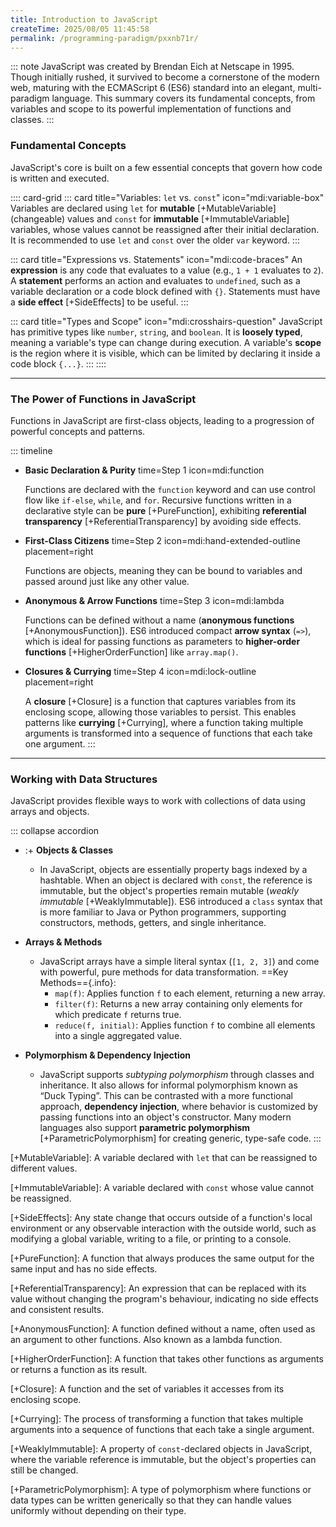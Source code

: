```yaml
---
title: Introduction to JavaScript
createTime: 2025/08/05 11:45:58
permalink: /programming-paradigm/pxxnb71r/
---
```


::: note
JavaScript was created by Brendan Eich at Netscape in 1995. Though initially rushed, it survived to become a cornerstone of the modern web, maturing with the ECMAScript 6 (ES6) standard into an elegant, multi-paradigm language. This summary covers its fundamental concepts, from variables and scope to its powerful implementation of functions and classes.
:::

### Fundamental Concepts

JavaScript's core is built on a few essential concepts that govern how code is written and executed.

:::: card-grid
::: card title="Variables: `let` vs. `const`" icon="mdi:variable-box"
Variables are declared using `let` for **mutable** [+MutableVariable] (changeable) values and `const` for **immutable** [+ImmutableVariable] variables, whose values cannot be reassigned after their initial declaration. It is recommended to use `let` and `const` over the older `var` keyword.
:::

::: card title="Expressions vs. Statements" icon="mdi:code-braces"
An **expression** is any code that evaluates to a value (e.g., `1 + 1` evaluates to `2`). A **statement** performs an action and evaluates to `undefined`, such as a variable declaration or a code block defined with `{}`. Statements must have a **side effect** [+SideEffects] to be useful.
:::

::: card title="Types and Scope" icon="mdi:crosshairs-question"
JavaScript has primitive types like `number`, `string`, and `boolean`. It is **loosely typed**, meaning a variable's type can change during execution. A variable's **scope** is the region where it is visible, which can be limited by declaring it inside a code block `{...}`.
:::
::::

---

### The Power of Functions in JavaScript

Functions in JavaScript are first-class objects, leading to a progression of powerful concepts and patterns.

::: timeline
- **Basic Declaration & Purity**
  time=Step 1 icon=mdi:function
  
  Functions are declared with the `function` keyword and can use control flow like `if-else`, `while`, and `for`. Recursive functions written in a declarative style can be **pure** [+PureFunction], exhibiting **referential transparency** [+ReferentialTransparency] by avoiding side effects.

- **First-Class Citizens**
  time=Step 2 icon=mdi:hand-extended-outline placement=right
  
  Functions are objects, meaning they can be bound to variables and passed around just like any other value.

- **Anonymous & Arrow Functions**
  time=Step 3 icon=mdi:lambda
  
  Functions can be defined without a name (**anonymous functions** [+AnonymousFunction]). ES6 introduced compact **arrow syntax** (`=>`), which is ideal for passing functions as parameters to **higher-order functions** [+HigherOrderFunction] like `array.map()`.

- **Closures & Currying**
  time=Step 4 icon=mdi:lock-outline placement=right
  
  A **closure** [+Closure] is a function that captures variables from its enclosing scope, allowing those variables to persist. This enables patterns like **currying** [+Currying], where a function taking multiple arguments is transformed into a sequence of functions that each take one argument.
:::

---

### Working with Data Structures

JavaScript provides flexible ways to work with collections of data using arrays and objects.

::: collapse accordion
- :+ **Objects & Classes**
  - In JavaScript, objects are essentially property bags indexed by a hashtable. When an object is declared with `const`, the reference is immutable, but the object's properties remain mutable (*weakly immutable* [+WeaklyImmutable]). ES6 introduced a `class` syntax that is more familiar to Java or Python programmers, supporting constructors, methods, getters, and single inheritance.

- **Arrays & Methods**
  - JavaScript arrays have a simple literal syntax (`[1, 2, 3]`) and come with powerful, pure methods for data transformation.
  ==Key Methods=={.info}:
    * `map(f)`: Applies function `f` to each element, returning a new array.
    * `filter(f)`: Returns a new array containing only elements for which predicate `f` returns true.
    * `reduce(f, initial)`: Applies function `f` to combine all elements into a single aggregated value.

- **Polymorphism & Dependency Injection**
  - JavaScript supports *subtyping polymorphism* through classes and inheritance. It also allows for informal polymorphism known as “Duck Typing”. This can be contrasted with a more functional approach, **dependency injection**, where behavior is customized by passing functions into an object's constructor. Many modern languages also support **parametric polymorphism** [+ParametricPolymorphism] for creating generic, type-safe code.
:::

[+MutableVariable]:
  A variable declared with `let` that can be reassigned to different values.

[+ImmutableVariable]:
  A variable declared with `const` whose value cannot be reassigned.

[+SideEffects]:
  Any state change that occurs outside of a function's local environment or any observable interaction with the outside world, such as modifying a global variable, writing to a file, or printing to a console.

[+PureFunction]:
  A function that always produces the same output for the same input and has no side effects.

[+ReferentialTransparency]:
  An expression that can be replaced with its value without changing the program's behaviour, indicating no side effects and consistent results.

[+AnonymousFunction]:
  A function defined without a name, often used as an argument to other functions. Also known as a lambda function.

[+HigherOrderFunction]:
  A function that takes other functions as arguments or returns a function as its result.

[+Closure]:
  A function and the set of variables it accesses from its enclosing scope.

[+Currying]:
  The process of transforming a function that takes multiple arguments into a sequence of functions that each take a single argument.

[+WeaklyImmutable]:
  A property of `const`-declared objects in JavaScript, where the variable reference is immutable, but the object's properties can still be changed.

[+ParametricPolymorphism]:
  A type of polymorphism where functions or data types can be written generically so that they can handle values uniformly without depending on their type.